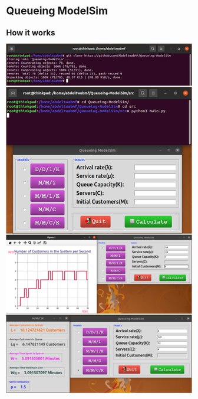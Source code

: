 # Queueing ModelSim

## How it works
![1](./ScreenShots/Screenshot-from-2020-12-26-15-42-08.png)
![2](./ScreenShots/Screenshot-from-2020-12-26-16-08-52.png)
![3](./ScreenShots/Screenshot-from-2020-12-26-16-14-52.png)
![4](./ScreenShots/Screenshot-from-2020-12-26-16-13-32.png)
